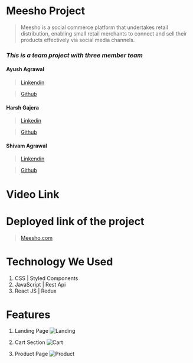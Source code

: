 # Meesho Project
>Meesho is a social commerce platform that undertakes retail distribution, enabling small retail merchants to connect and sell their products effectively via social media channels.

### ***This is a team project with three member team***

#### Ayush Agrawal
> [Linkendin](https://www.linkedin.com/in/ayush-agrawal-396353159/)

> [Github](https://github.com/ayush-code-drops)

#### Harsh Gajera
> [Linkedin](https://www.linkedin.com/in/)

> [Github](https://github.com/Harsh-R-16)

#### Shivam Agrawal
> [Linkendin](https://www.linkedin.com/in/)

> [Github](https://github.com/Shivamsmw)
# Video Link


# Deployed link of the project

> [Meesho.com](https://meesho-website-clone.netlify.app/)
# Technology We Used
1. CSS | Styled Components
2. JavaScript | Rest Api
3. React JS | Redux

# Features 

1. Landing Page
![Landing](https://imgur.com/18628aa1-2a33-4b57-bbd4-69b68867ae84)

2. Cart Section
![Cart](https://imgur.com/37b05727-0e45-4f36-983f-abab8d7aaafa)

3. Product Page
![Product](https://imgur.com/bd12ab8e-f40b-4d8a-aa1e-e94be327be73)

 
